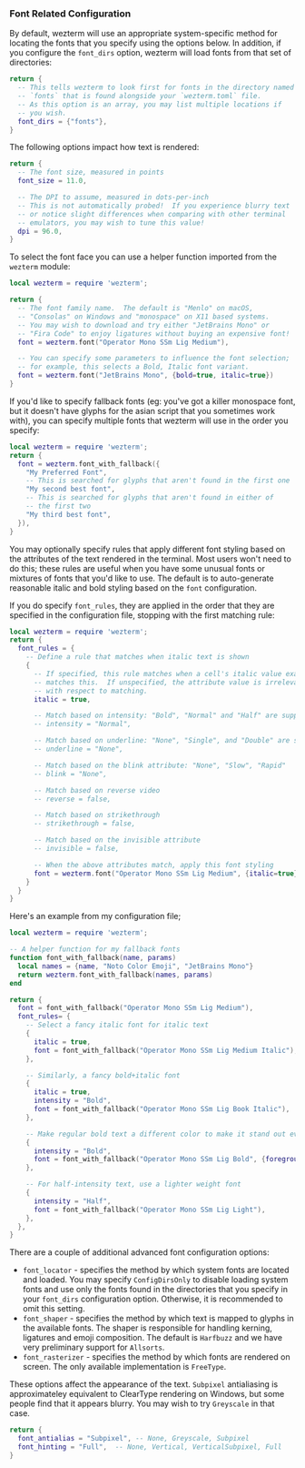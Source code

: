 ### Font Related Configuration

By default, wezterm will use an appropriate system-specific method for
locating the fonts that you specify using the options below.  In addition,
if you configure the `font_dirs` option, wezterm will load fonts from that
set of directories:

```lua
return {
  -- This tells wezterm to look first for fonts in the directory named
  -- `fonts` that is found alongside your `wezterm.toml` file.
  -- As this option is an array, you may list multiple locations if
  -- you wish.
  font_dirs = {"fonts"},
}
```

The following options impact how text is rendered:

```lua
return {
  -- The font size, measured in points
  font_size = 11.0,

  -- The DPI to assume, measured in dots-per-inch
  -- This is not automatically probed!  If you experience blurry text
  -- or notice slight differences when comparing with other terminal
  -- emulators, you may wish to tune this value!
  dpi = 96.0,
}
```

To select the font face you can use a helper function imported
from the `wezterm` module:

```lua
local wezterm = require 'wezterm';

return {
  -- The font family name.  The default is "Menlo" on macOS,
  -- "Consolas" on Windows and "monospace" on X11 based systems.
  -- You may wish to download and try either "JetBrains Mono" or
  -- "Fira Code" to enjoy ligatures without buying an expensive font!
  font = wezterm.font("Operator Mono SSm Lig Medium"),

  -- You can specify some parameters to influence the font selection;
  -- for example, this selects a Bold, Italic font variant.
  font = wezterm.font("JetBrains Mono", {bold=true, italic=true})
}
```

If you'd like to specify fallback fonts (eg: you've got a killer
monospace font, but it doesn't have glyphs for the asian script
that you sometimes work with), you can specify multiple fonts that
wezterm will use in the order you specify:

```lua
local wezterm = require 'wezterm';
return {
  font = wezterm.font_with_fallback({
    "My Preferred Font",
    -- This is searched for glyphs that aren't found in the first one
    "My second best font",
    -- This is searched for glyphs that aren't found in either of
    -- the first two
    "My third best font",
  }),
}
```

You may optionally specify rules that apply different font styling based on the
attributes of the text rendered in the terminal.  Most users won't need to do
this; these rules are useful when you have some unusual fonts or mixtures of
fonts that you'd like to use.  The default is to auto-generate reasonable
italic and bold styling based on the `font` configuration.

If you do specify `font_rules`, they are applied in the order that they are
specified in the configuration file, stopping with the first matching rule:

```lua
local wezterm = require 'wezterm';
return {
  font_rules = {
    -- Define a rule that matches when italic text is shown
    {
      -- If specified, this rule matches when a cell's italic value exactly
      -- matches this.  If unspecified, the attribute value is irrelevant
      -- with respect to matching.
      italic = true,

      -- Match based on intensity: "Bold", "Normal" and "Half" are supported
      -- intensity = "Normal",

      -- Match based on underline: "None", "Single", and "Double" are supported
      -- underline = "None",

      -- Match based on the blink attribute: "None", "Slow", "Rapid"
      -- blink = "None",

      -- Match based on reverse video
      -- reverse = false,

      -- Match based on strikethrough
      -- strikethrough = false,

      -- Match based on the invisible attribute
      -- invisible = false,

      -- When the above attributes match, apply this font styling
      font = wezterm.font("Operator Mono SSm Lig Medium", {italic=true}),
    }
  }
}
```

Here's an example from my configuration file;

```lua
local wezterm = require 'wezterm';

-- A helper function for my fallback fonts
function font_with_fallback(name, params)
  local names = {name, "Noto Color Emoji", "JetBrains Mono"}
  return wezterm.font_with_fallback(names, params)
end

return {
  font = font_with_fallback("Operator Mono SSm Lig Medium"),
  font_rules= {
    -- Select a fancy italic font for italic text
    {
      italic = true,
      font = font_with_fallback("Operator Mono SSm Lig Medium Italic"),
    },

    -- Similarly, a fancy bold+italic font
    {
      italic = true,
      intensity = "Bold",
      font = font_with_fallback("Operator Mono SSm Lig Book Italic"),
    },

    -- Make regular bold text a different color to make it stand out even more
    {
      intensity = "Bold",
      font = font_with_fallback("Operator Mono SSm Lig Bold", {foreground = "tomato"}),
    },

    -- For half-intensity text, use a lighter weight font
    {
      intensity = "Half",
      font = font_with_fallback("Operator Mono SSm Lig Light"),
    },
  },
}
```

There are a couple of additional advanced font configuration options:

* `font_locator` - specifies the method by which system fonts are
  located and loaded.  You may specify `ConfigDirsOnly` to disable
  loading system fonts and use only the fonts found in the directories
  that you specify in your `font_dirs` configuration option.  Otherwise,
  it is recommended to omit this setting.
* `font_shaper` - specifies the method by which text is mapped to glyphs
  in the available fonts.  The shaper is responsible for handling
  kerning, ligatures and emoji composition.  The default is `Harfbuzz`
  and we have very preliminary support for `Allsorts`.
* `font_rasterizer` - specifies the method by which fonts are rendered
  on screen.  The only available implementation is `FreeType`.

These options affect the appearance of the text.  `Subpixel` antialiasing
is approximateley equivalent to ClearType rendering on Windows, but some
people find that it appears blurry.  You may wish to try `Greyscale` in
that case.

```lua
return {
  font_antialias = "Subpixel", -- None, Greyscale, Subpixel
  font_hinting = "Full",  -- None, Vertical, VerticalSubpixel, Full
}
```

